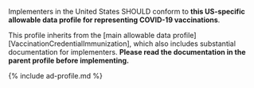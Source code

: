 Implementers in the United States SHOULD conform to **this US-specific allowable data profile for representing COVID-19 vaccinations**.

This profile inherits from the [main allowable data profile][VaccinationCredentialImmunization], which also includes substantial documentation for implementers. **Please read the documentation in the parent profile before implementing.**

{% include ad-profile.md %}
